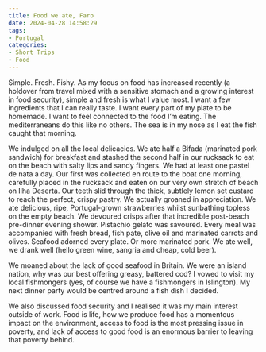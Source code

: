 ```yaml
---
title: Food we ate, Faro
date: 2024-04-28 14:58:29
tags:
- Portugal
categories: 
- Short Trips
- Food
---
```

Simple. Fresh. Fishy. As my focus on food has increased recently (a holdover from travel mixed with a sensitive stomach and a growing interest in food security), simple and fresh is what I value most. I want a few ingredients that I can really taste. I want every part of my plate to be homemade. I want to feel connected to the food I’m eating. The mediterraneans do this like no others. The sea is in my nose as I eat the fish caught that morning. 

We indulged on all the local delicacies. We ate half a Bifada (marinated pork sandwich) for breakfast and stashed the second half in our rucksack to eat on the beach with salty lips and sandy fingers. We had at least one pastel de nata a day. Our first was collected en route to the boat one morning, carefully placed in the rucksack and eaten on our very own stretch of beach on Ilha Deserta. Our teeth slid through the thick, subtlely lemon set custard to reach the perfect, crispy pastry. We actually groaned in appreciation. We ate delicious, ripe, Portugal-grown strawberries whilst sunbathing topless on the empty beach. We devoured crisps after that incredible post-beach pre-dinner evening shower. Pistachio gelato was savoured. Every meal was accompanied with fresh bread, fish pate, olive oil and marinated carrots and olives. Seafood adorned every plate. Or more marinated pork. We ate well, we drank well (hello green wine, sangria and cheap, cold beer).

We moaned about the lack of good seafood in Britain. We were an island nation, why was our best offering greasy, battered cod? I vowed to visit my local fishmongers (yes, of course we have a fishmongers in Islington). My next dinner party would be centred around a fish dish I decided.

We also discussed food security and I realised it was my main interest outside of work. Food is life, how we produce food has a momentous impact on the environment, access to food is the most pressing issue in poverty, and lack of access to good food is an enormous barrier to leaving that poverty behind.